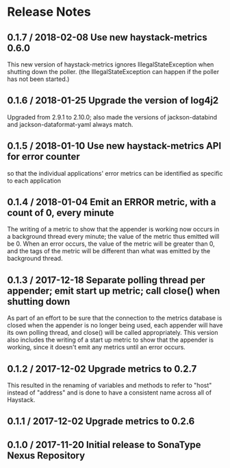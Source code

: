 # Release Notes

## 0.1.7 / 2018-02-08 Use new haystack-metrics 0.6.0
This new version of haystack-metrics ignores IllegalStateException when shutting down the poller.
(the IllegalStateException can happen if the poller has not been started.)

## 0.1.6 / 2018-01-25 Upgrade the version of log4j2
Upgraded from 2.9.1 to 2.10.0; also made the versions of jackson-databind and jackson-dataformat-yaml always match.

## 0.1.5 / 2018-01-10 Use new haystack-metrics API for error counter
so that the individual applications' error metrics can be identified as specific to each application

## 0.1.4 / 2018-01-04 Emit an ERROR metric, with a count of 0, every minute
The writing of a metric to show that the appender is working now occurs in a background thread every minute;
the value of the metric thus emitted will be 0. When an error occurs, the value of the metric will be greater than 0,
and the tags of the metric will be different than what was emitted by the background thread.

## 0.1.3 / 2017-12-18 Separate polling thread per appender; emit start up metric; call close() when shutting down
As part of an effort to be sure that the connection to the metrics database is closed when the appender is
no longer being used, each appender will have its own polling thread, and close() will be called appropriately.
This version also includes the writing of a start up metric to show that the appender is working, since it
doesn't emit any metrics until an error occurs.

## 0.1.2 / 2017-12-02 Upgrade metrics to 0.2.7
This resulted in the renaming of variables and methods to refer to "host" instead of "address"
and is done to have a consistent name across all of Haystack.

## 0.1.1 / 2017-12-02 Upgrade metrics to 0.2.6

## 0.1.0 / 2017-11-20 Initial release to SonaType Nexus Repository